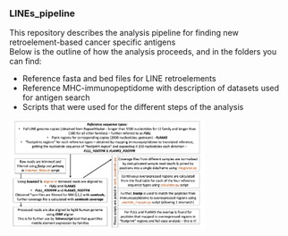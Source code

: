 ### LINEs_pipeline
This repository describes the analysis pipeline for finding new retroelement-based cancer specific antigens<br/>
Below is the outline of how the analysis proceeds, and in the folders you can find:
<ul>
  <li>Reference fasta and bed files for LINE retroelements</li>
  <li>Reference MHC-immunopeptidome with description of datasets used for antigen search</li>
  <li>Scripts that were used for the different steps of the analysis</li>
</ul>
<img src=https://github.com/andrewstapran1543/LINEs_pipeline/blob/main/analysis_outline.png width="350" title="hover text">
